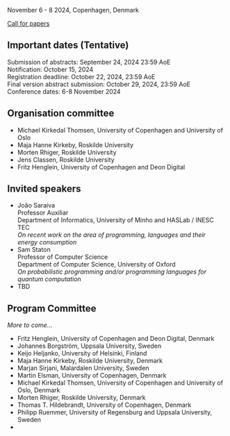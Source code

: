 
November 6 - 8 2024, Copenhagen, Denmark

[Call for papers](call-for-paper.md)

## Important dates (Tentative)

Submission of abstracts: September 24, 2024 23:59 AoE<br>
Notification: October 15, 2024<br>
Registration deadline: October 22, 2024, 23:59 AoE<br>
Final version abstract submission: October 29, 2024, 23:59 AoE<br>
Conference dates: 6-8 November 2024


## Organisation committee

  * Michael Kirkedal Thomsen, University of Copenhagen and University of Oslo
  * Maja Hanne Kirkeby, Roskilde University
  * Morten Rhiger, Roskilde University
  * Jens Classen, Roskilde University
  * Fritz Henglein, University of Copenhagen and Deon Digital

## Invited speakers

* João Saraiva<br>
  Professor Auxiliar<br>
  Department of Informatics, University of Minho and HASLab / INESC TEC<br>
  _On recent work on the area of programming, languages and their energy consumption_
* Sam Staton<br>
  Professor of Computer Science<br>
  Department of Computer Science, University of Oxford<br>
  _On probabilistic programming and/or programming languages for quantum computation_
* TBD

## Program Committee

_More to come..._

  * Fritz Henglein, University of Copenhagen and Deon Digital, Denmark
  * Johannes Borgström, Uppsala University, Sweden
  * Keijo Heljanko, University of Helsinki, Finland
  * Maja Hanne Kirkeby, Roskilde University, Denmark
  * Marjan Sirjani, Malardalen University, Sweden
  * Martin Elsman, University of Copenhagen, Denmark
  * Michael Kirkedal Thomsen, University of Copenhagen and University of Oslo, Denmark
  * Morten Rhiger, Roskilde University, Denmark
  * Thomas T. Hildebrandt, University of Copenhagen, Denmark
  * Philipp Ruemmer, University of Regensburg and Uppsala University, Sweden
  *


